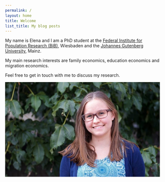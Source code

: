 ```yaml
---
permalink: /
layout: home
title: Welcome
list_title: My blog posts
---
```



My name is Elena and I am a PhD student at the [Federal Institute for Population Research (BiB)](https://www.bib.bund.de/DE/Institut/Mitarbeiter/Ziege/Ziege.html), Wiesbaden and the [Johannes Gutenberg University](https://startseite.uni-mainz.de), Mainz.

My main research interests are family economics, education economics and migration economics.

Feel free to get in touch with me to discuss my research.


<img src="./assets/imgs/bild_horiziontal.jpg" width="800px">

